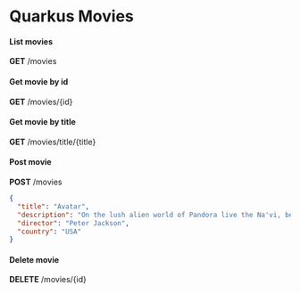 # Quarkus Movies

#### List movies
**GET**
/movies

#### Get movie by id
**GET**
/movies/{id}

#### Get movie by title
**GET**
/movies/title/{title}

#### Post movie
**POST**
/movies
```json
{
  "title": "Avatar",
  "description": "On the lush alien world of Pandora live the Na'vi, beings who appear primitive but are highly evolved",
  "director": "Peter Jackson",
  "country": "USA"
}
```

#### Delete movie
**DELETE**
/movies/{id}




